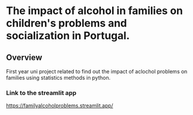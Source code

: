 # The impact of alcohol in families on children's problems and socialization in Portugal.

## Overview
First year uni project related to find out the impact of aclochol problems on families using statistics methods in python.

### Link to the streamlit app
https://familyalcoholproblems.streamlit.app/
